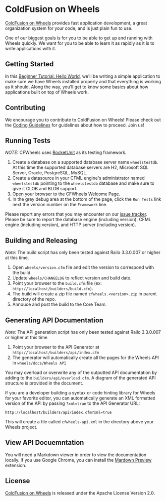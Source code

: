 # ColdFusion on Wheels

[ColdFusion on Wheels][1] provides fast application development, a great organization system for your
code, and is just plain fun to use.

One of our biggest goals is for you to be able to get up and running with Wheels quickly. We want for you
to be able to learn it as rapidly as it is to write applications with it.

## Getting Started

In this [Beginner Tutorial: Hello World][2], we'll be writing a simple application to make sure we have
Wheels installed properly and that everything is working as it should. Along the way, you'll get to know
some basics about how applications built on top of Wheels work.

## Contributing

We encourage you to contribute to ColdFusion on Wheels! Please check out the [Coding Guidelines][3] for
guidelines about how to proceed. Join us! 

## Running Tests

_NOTE:_ CFWheels uses [RocketUnit][4] as its testing framework.

 1. Create a database on a supported database server name `wheelstestdb`. At this time the supported
    database servers are H2, Microsoft SQL Server, Oracle, PostgreSQL, MySQL.
 2. Create a datasource in your CFML engine's administrator named `wheelstestdb` pointing to the
    `wheelstestdb` database and make sure to give it CLOB and BLOB support.
 3. Open your browser to the CFWheels Welcome Page.
 4. In the grey debug area at the bottom of the page, click the `Run Tests` link next the version number
    on the `Framework` line.

Please report any errors that you may encounter on our [issue tracker][5]. Please be sure to report the
database engine (including version), CFML engine (including version), and HTTP server (including
version).

## Building and Releasing

_Note:_ The build script has only been tested against Railo 3.3.0.007 or higher at this time.

1. Open `wheels/version.cfm` file and edit the version to correspond with the build.
2. Update `wheels/CHANGELOG` to reflect version and build date.
3. Point your browser to the `build.cfm` file (ex: `http://localhost/builders/build.cfm`).
4. The build will create a zip file named `cfwheels.<version>.zip` in parent directory of the repo.
5. Annouce and post the build to the Core Team.

## Generating API Documentation

_Note:_ The API generation script has only been tested against Railo 3.3.0.007 or higher at this time.

1. Point your browser to the API Generator at `http://localhost/builders/api/index.cfm`
2. The generator will automatically create all the pages for the Wheels API in `wheels/docs/Wheels API`

You may overload or overwrite any of the outputted API documentation by adding to the
`builders/api/overload.cfm`. A diagram of the generated API structure is provided in the document.

If you are a developer building a syntax or code hinting library for Wheels for your favorite editor,
you can automatically generate an XML formatted version of the API by passing `?xml=true` to the
API Generator URL:

	http://localhost/builders/api/index.cfm?xml=true

This will create a file called `cfwheels-api.xml` in the directory above your Wheels project.

## View API Docuemntation

You will need a Markdown viewer in order to view the documentation locally. If you use Google Chrome,
you can install the [Mardown Preview][6] extension.

## License

[ColdFusion on Wheels][1] is released under the Apache License Version 2.0.
 
[1]: http://cfwheels.org/
[2]: http://cfwheels.org/docs/chapter/beginner-tutorial-hello-world
[3]: http://cfwheels.org/docs/chapter/coding-guidelines
[4]: http://rocketunit.riaforge.org/
[5]: https://github.com/cfwheels/cfwheels/issues
[6]: https://chrome.google.com/webstore/detail/jmchmkecamhbiokiopfpnfgbidieafmd
